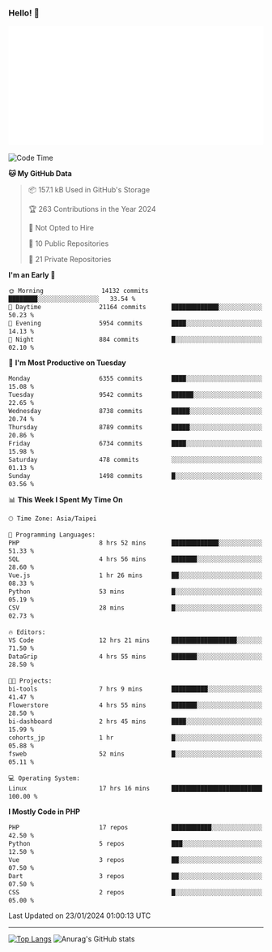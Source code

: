 ### Hello! 👋

![Metrics](/metrics.classic.svg)

<!--START_SECTION:waka-->
![Code Time](http://img.shields.io/badge/Code%20Time-1%2C060%20hrs%2044%20mins-blue)

**🐱 My GitHub Data** 

> 📦 157.1 kB Used in GitHub's Storage 
 > 
> 🏆 263 Contributions in the Year 2024
 > 
> 🚫 Not Opted to Hire
 > 
> 📜 10 Public Repositories 
 > 
> 🔑 21 Private Repositories 
 > 
**I'm an Early 🐤** 

```text
🌞 Morning                14132 commits       ████████░░░░░░░░░░░░░░░░░   33.54 % 
🌆 Daytime                21164 commits       █████████████░░░░░░░░░░░░   50.23 % 
🌃 Evening                5954 commits        ████░░░░░░░░░░░░░░░░░░░░░   14.13 % 
🌙 Night                  884 commits         █░░░░░░░░░░░░░░░░░░░░░░░░   02.10 % 
```
📅 **I'm Most Productive on Tuesday** 

```text
Monday                   6355 commits        ████░░░░░░░░░░░░░░░░░░░░░   15.08 % 
Tuesday                  9542 commits        ██████░░░░░░░░░░░░░░░░░░░   22.65 % 
Wednesday                8738 commits        █████░░░░░░░░░░░░░░░░░░░░   20.74 % 
Thursday                 8789 commits        █████░░░░░░░░░░░░░░░░░░░░   20.86 % 
Friday                   6734 commits        ████░░░░░░░░░░░░░░░░░░░░░   15.98 % 
Saturday                 478 commits         ░░░░░░░░░░░░░░░░░░░░░░░░░   01.13 % 
Sunday                   1498 commits        █░░░░░░░░░░░░░░░░░░░░░░░░   03.56 % 
```


📊 **This Week I Spent My Time On** 

```text
🕑︎ Time Zone: Asia/Taipei

💬 Programming Languages: 
PHP                      8 hrs 52 mins       █████████████░░░░░░░░░░░░   51.33 % 
SQL                      4 hrs 56 mins       ███████░░░░░░░░░░░░░░░░░░   28.60 % 
Vue.js                   1 hr 26 mins        ██░░░░░░░░░░░░░░░░░░░░░░░   08.33 % 
Python                   53 mins             █░░░░░░░░░░░░░░░░░░░░░░░░   05.19 % 
CSV                      28 mins             █░░░░░░░░░░░░░░░░░░░░░░░░   02.73 % 

🔥 Editors: 
VS Code                  12 hrs 21 mins      ██████████████████░░░░░░░   71.50 % 
DataGrip                 4 hrs 55 mins       ███████░░░░░░░░░░░░░░░░░░   28.50 % 

🐱‍💻 Projects: 
bi-tools                 7 hrs 9 mins        ██████████░░░░░░░░░░░░░░░   41.47 % 
Flowerstore              4 hrs 55 mins       ███████░░░░░░░░░░░░░░░░░░   28.50 % 
bi-dashboard             2 hrs 45 mins       ████░░░░░░░░░░░░░░░░░░░░░   15.99 % 
cohorts_jp               1 hr                █░░░░░░░░░░░░░░░░░░░░░░░░   05.88 % 
fsweb                    52 mins             █░░░░░░░░░░░░░░░░░░░░░░░░   05.11 % 

💻 Operating System: 
Linux                    17 hrs 16 mins      █████████████████████████   100.00 % 
```

**I Mostly Code in PHP** 

```text
PHP                      17 repos            ███████████░░░░░░░░░░░░░░   42.50 % 
Python                   5 repos             ███░░░░░░░░░░░░░░░░░░░░░░   12.50 % 
Vue                      3 repos             ██░░░░░░░░░░░░░░░░░░░░░░░   07.50 % 
Dart                     3 repos             ██░░░░░░░░░░░░░░░░░░░░░░░   07.50 % 
CSS                      2 repos             █░░░░░░░░░░░░░░░░░░░░░░░░   05.00 % 
```




 Last Updated on 23/01/2024 01:00:13 UTC
<!--END_SECTION:waka-->

<hr>

<span style="display:inline-block">[![Top Langs](https://github-readme-stats.vercel.app/api/top-langs/?username=maureendadap&layout=compact&theme=transparent)](https://github.com/anuraghazra/github-readme-stats)</span>
<span style="display:inline-block">![Anurag's GitHub stats](https://github-readme-stats.vercel.app/api?username=maureendadap&show_icons=true&theme=transparent&count_private=true)</span>

<!--
**MaureenDadap/maureendadap** is a ✨ _special_ ✨ repository because its `README.md` (this file) appears on your GitHub profile.

Here are some ideas to get you started:

- 🔭 I’m currently working on ...
- 🌱 I’m currently learning ...
- 👯 I’m looking to collaborate on ...
- 🤔 I’m looking for help with ...
- 💬 Ask me about ...
- 📫 How to reach me: ...
- 😄 Pronouns: ...
- ⚡ Fun fact: ...
-->
